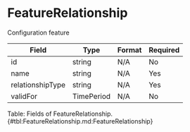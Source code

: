 <!--
    ATTENTION: This file was generated via gradle!
               Do NOT manually edit this file! Any such changes will be overwritten!
-->

# FeatureRelationship

Configuration feature

| Field | Type | Format | Required |
|-------|---|--------|---|
| id | string | N/A | No |
| name | string | N/A | Yes |
| relationshipType | string | N/A | Yes |
| validFor | TimePeriod | N/A | No |

Table: Fields of FeatureRelationship. {#tbl:FeatureRelationship.md:FeatureRelationship}
